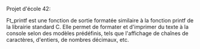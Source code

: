 Projet d'école 42:

Ft_printf est une fonction de sortie formatée similaire à la fonction printf de la librairie standard C. Elle permet de formater et d'imprimer du texte à la console selon des modèles prédéfinis, tels que l'affichage de chaînes de caractères, d'entiers, de nombres décimaux, etc.
